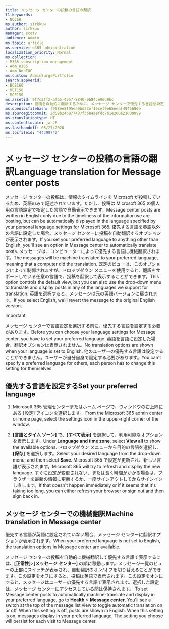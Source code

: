 ```yaml
---
title: メッセージ センターの投稿の言語の翻訳
f1.keywords:
- NOCSH
ms.author: sirkkuw
author: sirkkuw
manager: scotv
audience: Admin
ms.topic: article
ms.service: o365-administration
localization_priority: Normal
ms.collection:
- M365-subscription-management
- Adm_O365
- Adm_NonTOC
ms.custom: AdminSurgePortfolio
search.appverid:
- BCS160
- MET150
- MOE150
ms.assetid: 9f7c2ff2-af65-4557-8840-0b84ce96d9bc
description: 投稿を自動的に翻訳するために、メッセージ センターで優先する言語を設定する方法を説明します。
ms.openlocfilehash: f998ee8f95ea9bd23ef16cef9e65eeaf4945680e
ms.sourcegitcommit: 2d59b24b877487f3b84aefdc7b1e200a21009999
ms.translationtype: HT
ms.contentlocale: ja-JP
ms.lasthandoff: 05/27/2020
ms.locfileid: "44399742"
---
```

# <a name="language-translation-for-message-center-posts"></a><span data-ttu-id="3b050-103">メッセージ センターの投稿の言語の翻訳</span><span class="sxs-lookup"><span data-stu-id="3b050-103">Language translation for Message center posts</span></span>

<span data-ttu-id="3b050-104">メッセージ センターの投稿は、情報のタイムラインを Microsoft が投稿しているため、英語のみで記述されています。ただし、投稿は Microsoft 365 の個人用の言語設定で指定した言語で自動表示できます。</span><span class="sxs-lookup"><span data-stu-id="3b050-104">Message center posts are written in English-only due to the timeliness of the information we are posting, but can be automatically displayed in the language specified by your personal language settings for Microsoft 365.</span></span> <span data-ttu-id="3b050-105">優先する言語を英語以外の言語に設定した場合、メッセージ センターに投稿を自動翻訳するオプションが表示されます。</span><span class="sxs-lookup"><span data-stu-id="3b050-105">If you set your preferred language to anything other than English, you'll see an option in Message center to automatically translate posts.</span></span> <span data-ttu-id="3b050-106">メッセージは、コンピューターによって優先する言語に機械翻訳されます。</span><span class="sxs-lookup"><span data-stu-id="3b050-106">The messages will be machine translated to your preferred language, meaning that a computer did the translation.</span></span> <span data-ttu-id="3b050-107">既定のビューは、このオプションによって制御されますが、ドロップダウン メニューを使用すると、翻訳をサポートしている任意の言語で、投稿を翻訳して表示することができます。</span><span class="sxs-lookup"><span data-stu-id="3b050-107">This option controls the default view, but you can also use the drop-down menu to translate and display posts in any of the languages we support for translation.</span></span> <span data-ttu-id="3b050-108">英語を選択すると、メッセージは元の英語バージョンに戻されます。</span><span class="sxs-lookup"><span data-stu-id="3b050-108">If you select English, we'll revert the message to the original English version.</span></span>
  
> [!IMPORTANT]
> <span data-ttu-id="3b050-109">メッセージ センターで言語設定を選択する前に、優先する言語を設定する必要があります。</span><span class="sxs-lookup"><span data-stu-id="3b050-109">Before you can choose your language settings for Message center, you have to set your preferred language.</span></span> <span data-ttu-id="3b050-110">英語を言語に設定した場合、翻訳オプションは表示されません。</span><span class="sxs-lookup"><span data-stu-id="3b050-110">No translation options are shown when your language is set to English.</span></span> <span data-ttu-id="3b050-111">他のユーザーの優先する言語は設定することができません。ユーザーが自分自身で設定する必要があります。</span><span class="sxs-lookup"><span data-stu-id="3b050-111">You can't specify a preferred language for others, each person has to change this setting for themselves.</span></span> 
  
## <a name="set-your-preferred-language"></a><span data-ttu-id="3b050-112">優先する言語を設定する</span><span class="sxs-lookup"><span data-stu-id="3b050-112">Set your preferred language</span></span>

1. <span data-ttu-id="3b050-113">Microsoft 365 管理センターまたはホーム ページで、ウィンドウの右上隅にある [設定] アイコンを選択します。 </span><span class="sxs-lookup"><span data-stu-id="3b050-113">From the Microsoft 365 admin center or home page, select the settings icon in the upper-right corner of the window.</span></span>
  
2. <span data-ttu-id="3b050-114">**[言語とタイム ゾーン]** で、**[すべて表示]** を選択して、利用可能なオプションを表示します。</span><span class="sxs-lookup"><span data-stu-id="3b050-114">Under **Language and time zone**, select **View all** to show the available options.</span></span> <span data-ttu-id="3b050-115">ドロップダウン メニューから目的の言語を選択し、**[保存]** を選択します。</span><span class="sxs-lookup"><span data-stu-id="3b050-115">Select your desired language from the drop-down menu, and then select **Save**.</span></span> <span data-ttu-id="3b050-116">Microsoft 365 で設定が更新され、新しい言語が表示されます。</span><span class="sxs-lookup"><span data-stu-id="3b050-116">Microsoft 365 will try to refresh and display the new language.</span></span> <span data-ttu-id="3b050-117">すぐに設定が変更されない、または長く時間がかかる場合は、ブラウザーを最新の情報に更新するか、一度サインアウトしてからサインインし直します。</span><span class="sxs-lookup"><span data-stu-id="3b050-117">If that doesn't happen immediately or if it seems that it's taking too long, you can either refresh your browser or sign out and then sign back in.</span></span>
  
## <a name="machine-translation-in-message-center"></a><span data-ttu-id="3b050-118">メッセージ センターでの機械翻訳</span><span class="sxs-lookup"><span data-stu-id="3b050-118">Machine translation in Message center</span></span>

<span data-ttu-id="3b050-119">優先する言語が英語に設定されていない場合、メッセージ センターに翻訳オプションが表示されます。</span><span class="sxs-lookup"><span data-stu-id="3b050-119">When your preferred language is not set to English, the translation options in Message center are available.</span></span>
  
<span data-ttu-id="3b050-p104">メッセージ センターの投稿を自動的に機械翻訳して優先する言語で表示するには、**[正常性]**\>**[メッセージ センター]** の順に移動します。メッセージ一覧のビューの上部にスイッチが表示され、自動翻訳のオン/オフを切り替えることができます。この設定をオフにすると、投稿は英語で表示されます。この設定をオンにすると、メッセージはユーザーの優先する言語で表示されます。選択した設定は、メッセージ センターにアクセスしている間は保持されます。 </span><span class="sxs-lookup"><span data-stu-id="3b050-p104">To set Message center posts to automatically machine-translate and display in your preferred language, go to **Health** \> **Message center**. You'll see a switch at the top of the message list view to toggle automatic translation on or off. When this setting is off, posts are shown in English. When this setting is on, messages display in your preferred language. The setting you choose will persist for each visit to Message center.</span></span> 

  

